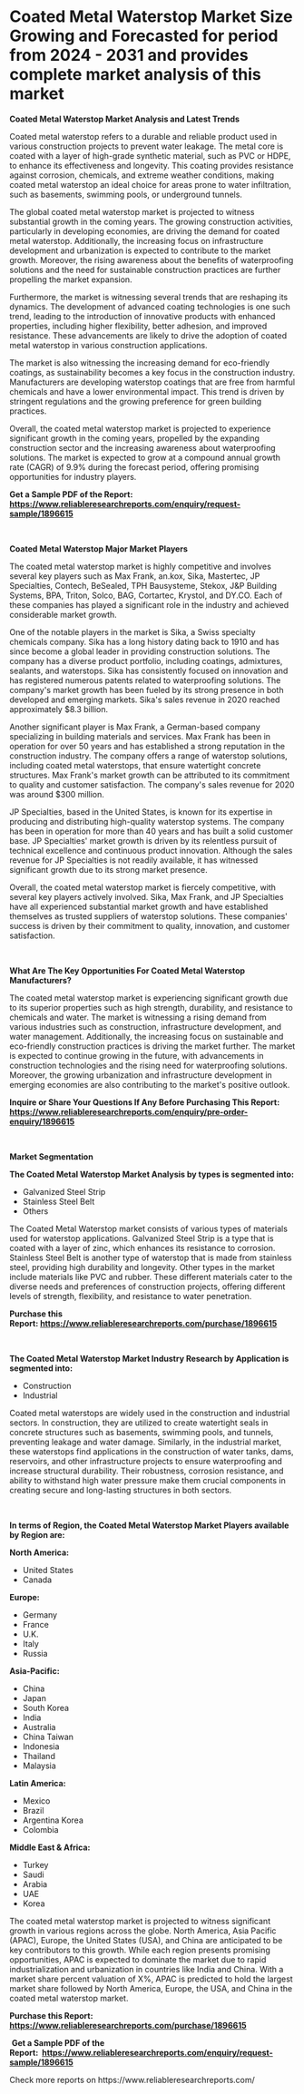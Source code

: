 <p><h1>Coated Metal Waterstop Market Size Growing and Forecasted for period from 2024 - 2031 and provides complete market analysis of this market</h1></p><p><strong>Coated Metal Waterstop Market Analysis and Latest Trends</strong></p>
<p><p>Coated metal waterstop refers to a durable and reliable product used in various construction projects to prevent water leakage. The metal core is coated with a layer of high-grade synthetic material, such as PVC or HDPE, to enhance its effectiveness and longevity. This coating provides resistance against corrosion, chemicals, and extreme weather conditions, making coated metal waterstop an ideal choice for areas prone to water infiltration, such as basements, swimming pools, or underground tunnels.</p><p>The global coated metal waterstop market is projected to witness substantial growth in the coming years. The growing construction activities, particularly in developing economies, are driving the demand for coated metal waterstop. Additionally, the increasing focus on infrastructure development and urbanization is expected to contribute to the market growth. Moreover, the rising awareness about the benefits of waterproofing solutions and the need for sustainable construction practices are further propelling the market expansion.</p><p>Furthermore, the market is witnessing several trends that are reshaping its dynamics. The development of advanced coating technologies is one such trend, leading to the introduction of innovative products with enhanced properties, including higher flexibility, better adhesion, and improved resistance. These advancements are likely to drive the adoption of coated metal waterstop in various construction applications.</p><p>The market is also witnessing the increasing demand for eco-friendly coatings, as sustainability becomes a key focus in the construction industry. Manufacturers are developing waterstop coatings that are free from harmful chemicals and have a lower environmental impact. This trend is driven by stringent regulations and the growing preference for green building practices.</p><p>Overall, the coated metal waterstop market is projected to experience significant growth in the coming years, propelled by the expanding construction sector and the increasing awareness about waterproofing solutions. The market is expected to grow at a compound annual growth rate (CAGR) of 9.9% during the forecast period, offering promising opportunities for industry players.</p></p>
<p><strong>Get a Sample PDF of the Report:&nbsp; <a href="https://www.reliableresearchreports.com/enquiry/request-sample/1896615">https://www.reliableresearchreports.com/enquiry/request-sample/1896615</a></strong></p>
<p>&nbsp;</p>
<p><strong>Coated Metal Waterstop Major Market Players</strong></p>
<p><p>The coated metal waterstop market is highly competitive and involves several key players such as Max Frank, an.kox, Sika, Mastertec, JP Specialties, Contech, BeSealed, TPH Bausysteme, Stekox, J&P Building Systems, BPA, Triton, Solco, BAG, Cortartec, Krystol, and DY.CO. Each of these companies has played a significant role in the industry and achieved considerable market growth.</p><p>One of the notable players in the market is Sika, a Swiss specialty chemicals company. Sika has a long history dating back to 1910 and has since become a global leader in providing construction solutions. The company has a diverse product portfolio, including coatings, admixtures, sealants, and waterstops. Sika has consistently focused on innovation and has registered numerous patents related to waterproofing solutions. The company's market growth has been fueled by its strong presence in both developed and emerging markets. Sika's sales revenue in 2020 reached approximately $8.3 billion.</p><p>Another significant player is Max Frank, a German-based company specializing in building materials and services. Max Frank has been in operation for over 50 years and has established a strong reputation in the construction industry. The company offers a range of waterstop solutions, including coated metal waterstops, that ensure watertight concrete structures. Max Frank's market growth can be attributed to its commitment to quality and customer satisfaction. The company's sales revenue for 2020 was around $300 million.</p><p>JP Specialties, based in the United States, is known for its expertise in producing and distributing high-quality waterstop systems. The company has been in operation for more than 40 years and has built a solid customer base. JP Specialties' market growth is driven by its relentless pursuit of technical excellence and continuous product innovation. Although the sales revenue for JP Specialties is not readily available, it has witnessed significant growth due to its strong market presence.</p><p>Overall, the coated metal waterstop market is fiercely competitive, with several key players actively involved. Sika, Max Frank, and JP Specialties have all experienced substantial market growth and have established themselves as trusted suppliers of waterstop solutions. These companies' success is driven by their commitment to quality, innovation, and customer satisfaction.</p></p>
<p>&nbsp;</p>
<p><strong>What Are The Key Opportunities For Coated Metal Waterstop Manufacturers?</strong></p>
<p><p>The coated metal waterstop market is experiencing significant growth due to its superior properties such as high strength, durability, and resistance to chemicals and water. The market is witnessing a rising demand from various industries such as construction, infrastructure development, and water management. Additionally, the increasing focus on sustainable and eco-friendly construction practices is driving the market further. The market is expected to continue growing in the future, with advancements in construction technologies and the rising need for waterproofing solutions. Moreover, the growing urbanization and infrastructure development in emerging economies are also contributing to the market's positive outlook.</p></p>
<p><strong>Inquire or Share Your Questions If Any Before Purchasing This Report: <a href="https://www.reliableresearchreports.com/enquiry/pre-order-enquiry/1896615">https://www.reliableresearchreports.com/enquiry/pre-order-enquiry/1896615</a></strong></p>
<p>&nbsp;</p>
<p><strong>Market Segmentation</strong></p>
<p><strong>The Coated Metal Waterstop Market Analysis by types is segmented into:</strong></p>
<p><ul><li>Galvanized Steel Strip</li><li>Stainless Steel Belt</li><li>Others</li></ul></p>
<p><p>The Coated Metal Waterstop market consists of various types of materials used for waterstop applications. Galvanized Steel Strip is a type that is coated with a layer of zinc, which enhances its resistance to corrosion. Stainless Steel Belt is another type of waterstop that is made from stainless steel, providing high durability and longevity. Other types in the market include materials like PVC and rubber. These different materials cater to the diverse needs and preferences of construction projects, offering different levels of strength, flexibility, and resistance to water penetration.</p></p>
<p><strong>Purchase this Report:&nbsp;<a href="https://www.reliableresearchreports.com/purchase/1896615">https://www.reliableresearchreports.com/purchase/1896615</a></strong></p>
<p>&nbsp;</p>
<p><strong>The Coated Metal Waterstop Market Industry Research by Application is segmented into:</strong></p>
<p><ul><li>Construction</li><li>Industrial</li></ul></p>
<p><p>Coated metal waterstops are widely used in the construction and industrial sectors. In construction, they are utilized to create watertight seals in concrete structures such as basements, swimming pools, and tunnels, preventing leakage and water damage. Similarly, in the industrial market, these waterstops find applications in the construction of water tanks, dams, reservoirs, and other infrastructure projects to ensure waterproofing and increase structural durability. Their robustness, corrosion resistance, and ability to withstand high water pressure make them crucial components in creating secure and long-lasting structures in both sectors.</p></p>
<p>&nbsp;</p>
<p><strong>In terms of Region, the Coated Metal Waterstop Market Players available by Region are:</strong></p>
<p>
    <p> <strong> North America: </strong>
        <ul>
            <li>United States</li>
            <li>Canada</li>
        </ul>
        </p> 
    <p> <strong> Europe: </strong>
        <ul>
            <li>Germany</li>
            <li>France</li>
            <li>U.K.</li>
            <li>Italy</li>
            <li>Russia</li>
        </ul>
        </p> 
    <p> <strong> Asia-Pacific: </strong>
        <ul>
            <li>China</li>
            <li>Japan</li>
            <li>South Korea</li>
            <li>India</li>
            <li>Australia</li>
            <li>China Taiwan</li>
            <li>Indonesia</li>
            <li>Thailand</li>
            <li>Malaysia</li>
        </ul>
        </p> 
    <p> <strong> Latin America: </strong>
        <ul>
            <li>Mexico</li>
            <li>Brazil</li>
            <li>Argentina Korea</li>
            <li>Colombia</li>
        </ul>
        </p> 
    <p> <strong> Middle East & Africa: </strong>
        <ul>
            <li>Turkey</li>
            <li>Saudi</li>
            <li>Arabia</li>
            <li>UAE</li>
            <li>Korea</li>
        </ul>
    </p>
    </p>
<p><p>The coated metal waterstop market is projected to witness significant growth in various regions across the globe. North America, Asia Pacific (APAC), Europe, the United States (USA), and China are anticipated to be key contributors to this growth. While each region presents promising opportunities, APAC is expected to dominate the market due to rapid industrialization and urbanization in countries like India and China. With a market share percent valuation of X%, APAC is predicted to hold the largest market share followed by North America, Europe, the USA, and China in the coated metal waterstop market.</p></p>
<p><strong>Purchase this Report: <a href="https://www.reliableresearchreports.com/purchase/1896615">https://www.reliableresearchreports.com/purchase/1896615</a></strong></p>
<p>&nbsp;<strong>Get a Sample PDF of the Report:&nbsp;&nbsp;<a href="https://www.reliableresearchreports.com/enquiry/request-sample/1896615">https://www.reliableresearchreports.com/enquiry/request-sample/1896615</a></strong></p>
<p><strong></strong></p>
<p>Check more reports on https://www.reliableresearchreports.com/</p>